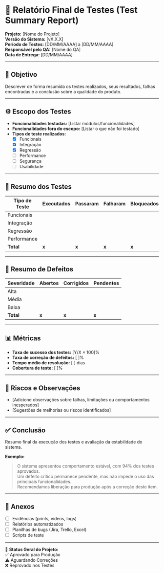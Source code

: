 # 🧾 Relatório Final de Testes (Test Summary Report)

**Projeto:** [Nome do Projeto]  
**Versão do Sistema:** [vX.X.X]  
**Período de Testes:** [DD/MM/AAAA] a [DD/MM/AAAA]  
**Responsável pelo QA:** [Nome do QA]  
**Data de Entrega:** [DD/MM/AAAA]

---

## 🎯 Objetivo
Descrever de forma resumida os testes realizados, seus resultados, falhas encontradas e a conclusão sobre a qualidade do produto.

---

## ⚙️ Escopo dos Testes
- **Funcionalidades testadas:** [Listar módulos/funcionalidades]  
- **Funcionalidades fora do escopo:** [Listar o que não foi testado]  
- **Tipos de teste realizados:**  
  - [x] Funcionais  
  - [x] Integração  
  - [x] Regressão  
  - [ ] Performance  
  - [ ] Segurança  
  - [ ] Usabilidade  

---

## 🧪 Resumo dos Testes
| Tipo de Teste | Executados | Passaram | Falharam | Bloqueados |
|----------------|-------------|-----------|-----------|-------------|
| Funcionais |  |  |  |  |
| Integração |  |  |  |  |
| Regressão |  |  |  |  |
| Performance |  |  |  |  |
| **Total** | **x** | **x** | **x** | **x** |

---

## 🐞 Resumo de Defeitos
| Severidade | Abertos | Corrigidos | Pendentes |
|-------------|----------|-------------|------------|
| Alta |  |  |  |
| Média |  |  |  |
| Baixa |  |  |  |
| **Total** | **x** | **x** | **x** |

---

## 📊 Métricas
- **Taxa de sucesso dos testes:** [Y/X × 100]%  
- **Taxa de correção de defeitos:** [ ]%  
- **Tempo médio de resolução:** [ ] dias  
- **Cobertura de teste:** [ ]%  

---

## 🧠 Riscos e Observações
- [Adicione observações sobre falhas, limitações ou comportamentos inesperados]  
- [Sugestões de melhorias ou riscos identificados]  

---

## ✅ Conclusão
Resumo final da execução dos testes e avaliação da estabilidade do sistema.

**Exemplo:**  
> O sistema apresentou comportamento estável, com 94% dos testes aprovados.  
> Um defeito crítico permanece pendente, mas não impede o uso das principais funcionalidades.  
> Recomendamos liberação para produção após a correção deste item.

---

## 📎 Anexos
- [ ] Evidências (prints, vídeos, logs)  
- [ ] Relatórios automatizados  
- [ ] Planilhas de bugs (Jira, Trello, Excel)  
- [ ] Scripts de teste  

---

🧩 **Status Geral do Projeto:**  
✅ Aprovado para Produção  
⚠️ Aguardando Correções  
❌ Reprovado nos Testes  
